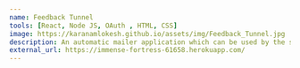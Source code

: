 ```yaml
---
name: Feedback Tunnel
tools: [React, Node JS, OAuth , HTML, CSS]
image: https://karanamlokesh.github.io/assets/img/Feedback_Tunnel.jpg
description: An automatic mailer application which can be used by the startups where they can register themselves with our application and send their feedback forms to their customers and receive feedback.
external_url: https://immense-fortress-61658.herokuapp.com/
---
```

